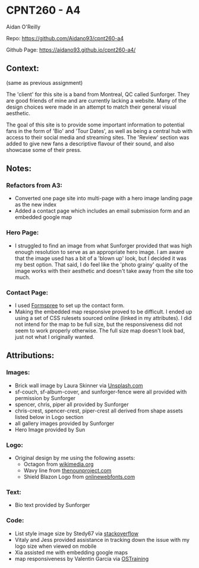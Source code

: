 # CPNT260 - A4 

Aidan O'Reilly

Repo: https://github.com/Aidano93/cpnt260-a4

Github Page: https://aidano93.github.io/cpnt260-a4/

## Context:

(same as previous assignment)

The 'client' for this site is a band from Montreal, QC called Sunforger. They are good friends of mine and are currently lacking a website. Many of the design choices were made in an attempt to match their general visual aesthetic.

The goal of this site is to provide some important information to potential fans in the form of 'Bio' and 'Tour Dates', as well as being a central hub with access to their social media and streaming sites. The 'Review' section was added to give new fans a descriptive flavour of their sound, and also showcase some of their press.

## Notes:

### Refactors from A3:
- Converted one page site into multi-page with a hero image landing page as the new index
- Added a contact page which includes an email submission form and an embedded google map

### Hero Page:
- I struggled to find an image from what Sunforger provided that was high enough resolution to serve as an appropriate hero image. I am aware that the image used has a bit of a 'blown up' look, but I decided it was my best option. That said, I do feel like the 'photo grainy' quality of the image works with their aesthetic and doesn't take away from the site too much. 

### Contact Page:
- I used [Formspree](https://formspree.io/) to set up the contact form.
- Making the embedded map responsive proved to be difficult. I ended up using a set of CSS rulesets sourced online (linked in my attributes). I did not intend for the map to be full size, but the responsiveness did not seem to work properly otherwise. The full size map doesn't look bad, just not what I originally wanted.

## Attributions:

### Images:

- Brick wall image by Laura Skinner via [Unsplash.com](https://unsplash.com/license)
- sf-couch, sf-album-cover, and sunforger-fence were all provided with permission by Sunforger
- spencer, chris, piper all provided by Sunforger
- chris-crest, spencer-crest, piper-crest all derived from shape assets listed below in Logo section
- all gallery images provided by Sunforger
- Hero Image provided by Sun

### Logo:

- Original design by me using the following assets:
  - Octagon from [wikimedia.org](https://commons.wikimedia.org/wiki/File:Octagon_2.svg)
  - Wavy line from [thenounproject.com](https://thenounproject.com/term/wavy-line/924541/)
  - Shield Blazon Logo from [onlinewebfonts.com](https://www.onlinewebfonts.com/icon/447897)

### Text:
- Bio text provided by Sunforger

### Code:

- List style image size by Stedy67 via [stackoverflow](https://stackoverflow.com/questions/7775594/css-list-style-image-size)
- Vitaly and Jess provided assistance in tracking down the issue with my logo size when viewed on mobile
- Xia assisted me with embedding google maps
- map responsiveness by Valentin Garcia via [OSTraining](https://www.ostraining.com/blog/coding/responsive-google-maps/)

